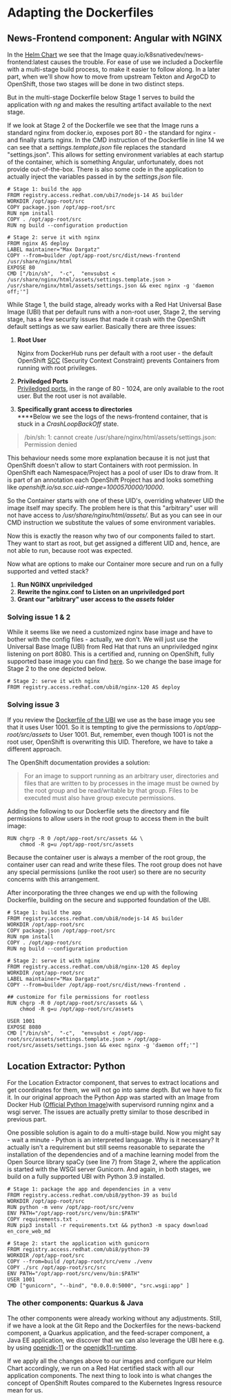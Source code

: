 # Adapting the Dockerfiles

## News-Frontend component: Angular with NGINX&#x20;

In the [Helm Chart](https://github.com/sa-mw-dach/local-news-shift/tree/openshift/k8s/helm-chart) we see that the Image quay.io/k8snativedev/news-frontend:latest causes the trouble. For ease of use we included a Dockerfile with a multi-stage build process, to make it easier to follow along. In a later part, when we'll show how to move from upstream Tekton and ArgoCD to OpenShift, those two stages will be done in two distinct steps.&#x20;

But in the multi-stage Dockerfile below Stage 1 serves to build the application with _ng_ and makes the resulting artifact available to the next stage.&#x20;

If we look at Stage 2 of the Dockerfile we see that the Image runs a standard nginx from docker.io, exposes port 80 - the standard for nginx - and finally starts nginx. In the CMD instruction of the Dockerfile in line 14 we can see that a _settings.template.json_ file replaces the standard "settings.json". This allows for setting environment variables at each startup of the container, which is something Angular, unfortunately, does not provide out-of-the-box. There is also some code in the application to actually inject the variables passed in by the _settings.json_ file.

```
# Stage 1: build the app
FROM registry.access.redhat.com/ubi7/nodejs-14 AS builder
WORKDIR /opt/app-root/src
COPY package.json /opt/app-root/src
RUN npm install
COPY . /opt/app-root/src
RUN ng build --configuration production

# Stage 2: serve it with nginx
FROM nginx AS deploy
LABEL maintainer="Max Dargatz"
COPY --from=builder /opt/app-root/src/dist/news-frontend /usr/share/nginx/html
EXPOSE 80
CMD ["/bin/sh",  "-c",  "envsubst < /usr/share/nginx/html/assets/settings.template.json > /usr/share/nginx/html/assets/settings.json && exec nginx -g 'daemon off;'"]

```

While Stage 1, the build stage, already works with a Red Hat Universal Base Image (UBI) that per default runs with a non-root user, Stage 2, the serving stage, has a few security issues that made it crash with the OpenShift default settings as we saw earlier. Basically there are three issues:

1.  **Root User**

    Nginx from DockerHub runs per default with a root user - the default OpenShift [SCC](https://docs.openshift.com/container-platform/4.10/authentication/managing-security-context-constraints.html) (Security Context Constraint) prevents Containers from running with root privileges.
2. **Priviledged Ports**\
   [Priviledged ports](https://cloud.redhat.com/blog/linux-capabilities-in-openshift), in the range of 80 - 1024, are only available to the root user.  But the root user is not available.
3. **Specifically grant access to directories**\
   ****Below we see the logs of the news-frontend container, that is stuck in a _CrashLoopBackOff_ state.&#x20;

> /bin/sh: 1: cannot create /usr/share/nginx/html/assets/settings.json: Permission denied

This behaviour needs some more explanation because it is not just that OpenShift doesn't allow to start Containers with root permission. In OpenShift each Namespace/Project has a pool of user IDs to draw from. It is part of an annotation each OpenShift Project has and looks something like _openshift.io/sa.scc.uid-range=1000570000/10000_.&#x20;

So the Container starts with one of these UID's, overriding whatever UID the image itself may specify. The problem here is that this "arbitrary" user will not have access to _/usr/share/nginx/html/assets/._ But as you can see in our CMD instruction we substitute the values of some environment variables.

Now this is exactly the reason why two of our components failed to start. They want to start as root, but get assigned a different UID and, hence, are not able to run, because root was expected.

Now what are options to make our Container more secure and run on a fully supported and vetted stack?

1. **Run NGINX unpriviledged**
2. **Rewrite the nginx.conf to Listen on an unpriviledged port**
3. **Grant our "arbitrary" user access to the **_**assets**_** folder**

### Solving issue 1 & 2

While it seems like we need a customized nginx base image and have to bother with the config files - actually, we don't. We will just use the Universal Base Image (UBI) from Red Hat that runs an unpriviledged nginx listening on port 8080. This is a certified and, running on OpenShift, fully supported base image you can find [here](https://catalog.redhat.com/software/containers/ubi8/nginx-120/6156abfac739c0a4123a86fd?container-tabs=overview). So we change the base image for Stage 2 to the one depicted below.

```
# Stage 2: serve it with nginx
FROM registry.access.redhat.com/ubi8/nginx-120 AS deploy
```

### Solving issue 3

If you review the [Dockerfile of the UBI](https://catalog.redhat.com/software/containers/ubi8/nginx-120/6156abfac739c0a4123a86fd?container-tabs=dockerfile) we use as the base image you see that it uses User 1001. So it is tempting to give the permissions to _/opt/app-root/src/assets_ to User 1001. But, remember, even though 1001 is not the root user, OpenShift is overwriting this UID. Therefore, we have to take a different approach.

The OpenShift documentation provides a solution:

> For an image to support running as an arbitrary user, directories and files that are written to by processes in the image must be owned by the root group and be read/writable by that group. Files to be executed must also have group execute permissions.

Adding the following to our Dockerfile sets the directory and file permissions to allow users in the root group to access them in the built image:

```
RUN chgrp -R 0 /opt/app-root/src/assets && \
    chmod -R g=u /opt/app-root/src/assets
```

Because the container user is always a member of the root group, the container user can read and write these files. The root group does not have any special permissions (unlike the root user) so there are no security concerns with this arrangement.

After incorporating the three changes we end up with the following Dockerfile, building on the secure and supported foundation of the UBI.

```
# Stage 1: build the app
FROM registry.access.redhat.com/ubi8/nodejs-14 AS builder
WORKDIR /opt/app-root/src
COPY package.json /opt/app-root/src
RUN npm install
COPY . /opt/app-root/src
RUN ng build --configuration production

# Stage 2: serve it with nginx
FROM registry.access.redhat.com/ubi8/nginx-120 AS deploy
WORKDIR /opt/app-root/src
LABEL maintainer="Max Dargatz"
COPY --from=builder /opt/app-root/src/dist/news-frontend .

## customize for file permissions for rootless
RUN chgrp -R 0 /opt/app-root/src/assets && \
    chmod -R g=u /opt/app-root/src/assets

USER 1001
EXPOSE 8080
CMD ["/bin/sh",  "-c",  "envsubst < /opt/app-root/src/assets/settings.template.json > /opt/app-root/src/assets/settings.json && exec nginx -g 'daemon off;'"]

```



## Location Extractor: Python

For the Location Extractor component, that serves to extract locations and get coordinates for them, we will not go into same depth. But we have to fix it. In our original approach the Python App was started with an Image from Docker Hub ([Official Python Image](https://hub.docker.com/\_/python))with supervisord running nginx and a wsgi server. The issues are actually pretty similar to those described in previous part.

One possible solution is again to do a multi-stage build. Now you might say - wait a minute - Python is an interpreted language. Why is it necessary? It actually isn't a requirement but still seems reasonable to separate the installation of the dependencies and of a machine learning model from the Open Source library spaCy (see line 7) from Stage 2, where the application is started with the WSGI server Gunicorn. And again, in both stages, we build on a fully supported UBI with Python 3.9 installed.

```
# Stage 1: package the app and dependencies in a venv
FROM registry.access.redhat.com/ubi8/python-39 as build
WORKDIR /opt/app-root/src
RUN python -m venv /opt/app-root/src/venv
ENV PATH="/opt/app-root/src/venv/bin:$PATH"
COPY requirements.txt .
RUN pip3 install -r requirements.txt && python3 -m spacy download en_core_web_md

# Stage 2: start the application with gunicorn
FROM registry.access.redhat.com/ubi8/python-39
WORKDIR /opt/app-root/src
COPY --from=build /opt/app-root/src/venv ./venv
COPY ./src /opt/app-root/src/src
ENV PATH="/opt/app-root/src/venv/bin:$PATH"
USER 1001
CMD ["gunicorn", "--bind", "0.0.0.0:5000", "src.wsgi:app" ]
```

### The other components: Quarkus & Java

The other components were already working without any adjustments. Still, if we have a look at the Git Repo and the Dockerfiles for the news-backend component, a Quarkus application, and the feed-scraper component, a Java EE application, we discover that we can also leverage the UBI here e.g. by using [openjdk-11](https://catalog.redhat.com/software/containers/ubi8/openjdk-11/5dd6a4b45a13461646f677f4) or the [openjdk11-runtime](https://catalog.redhat.com/software/containers/ubi8/openjdk-11-runtime/606dcb7d0f75e8ece4deec1f).

If we apply all the changes above to our images and configure our Helm Chart accordingly, we run on a Red Hat certified stack with all our application components. The next thing to look into is what changes the concept of OpenShift Routes compared to the Kubernetes Ingress resource mean for us.
